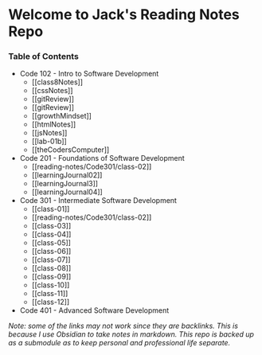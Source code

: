 # Welcome to Jack's Reading Notes Repo
### Table of Contents
  - Code 102 - Intro to Software Development
	  - [[class8Notes]]
	  - [[cssNotes]]
	  - [[gitReview]]
	  - [[gitReview]]
	  - [[growthMindset]]
	  - [[htmlNotes]]
	  - [[jsNotes]]
	  - [[lab-01b]]
	  - [[theCodersComputer]]
  - Code 201 - Foundations of Software Development
	  - [[reading-notes/Code301/class-02]]
	  - [[learningJournal02]]
	  - [[learningJournal3]]
	  - [[learningJournal04]]
  - Code 301 - Intermediate Software Development
	  - [[class-01]]
	  - [[reading-notes/Code301/class-02]]
	  - [[class-03]]
	  - [[class-04]]
	  - [[class-05]]
	  - [[class-06]]
	  - [[class-07]]
	  - [[class-08]]
	  - [[class-09]]
	  - [[class-10]]
	  - [[class-11]]
	  - [[class-12]]
  - Code 401 - Advanced Software Development

*Note: some of the links may not work since they are backlinks. This is because I use Obsidian to take notes in markdown. This repo is backed up as a submodule as to keep personal and professional life separate.*